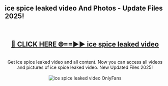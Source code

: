 <h2>ice spice leaked video And Photos - Update Files 2025!</h2>
<br>
<div align="center">
<h2><a href="https://betterlinks.top/A2PfLJ" rel="nofollow">🔴 CLICK HERE 🌐==►► ice spice leaked video</a></h2>
<br>
Get ice spice leaked video and all content. Now you can access all videos and pictures of ice spice leaked video. New Updated Files 2025!
<br>
<br>
<a href="https://betterlinks.top/A2PfLJ" rel="nofollow" data-target="animated-image.originalLink"><img src="https://i.imgur.com/dJHk4Zq.gif" alt="ice spice leaked video OnlyFans" style="max-width: 100%; display: inline-block;" data-target="animated-image.originalImage"></a>
</div>
<br>
